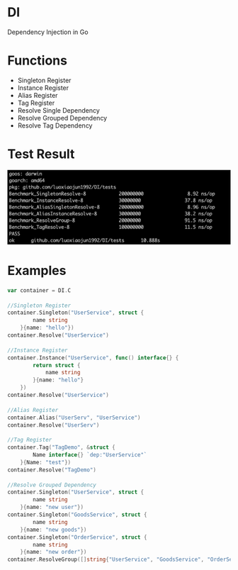 # DI
Dependency Injection in Go

# Functions
* Singleton Register
* Instance Register
* Alias Register
* Tag Register
* Resolve Single Dependency
* Resolve Grouped Dependency
* Resolve Tag Dependency

# Test Result
![](docs/test_result.png)

# Examples
```go
var container = DI.C

//Singleton Register
container.Singleton("UserService", struct {
		name string
	}{name: "hello"})
container.Resolve("UserService")

//Instance Register
container.Instance("UserService", func() interface{} {
		return struct {
			name string
		}{name: "hello"}
	})
container.Resolve("UserService")
	
//Alias Register
container.Alias("UserServ", "UserService")
container.Resolve("UserServ")

//Tag Register
container.Tag("TagDemo", &struct {
		Name interface{} `dep:"UserService"`
	}{Name: "test"})
container.Resolve("TagDemo")

//Resolve Grouped Dependency
container.Singleton("UserService", struct {
		name string
	}{name: "new user"})
container.Singleton("GoodsService", struct {
		name string
	}{name: "new goods"})
container.Singleton("OrderService", struct {
		name string
	}{name: "new order"})
container.ResolveGroup([]string{"UserService", "GoodsService", "OrderService"})
```
